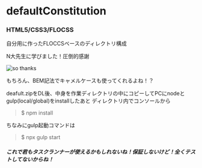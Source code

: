 # defaultConstitution
### HTML5/CSS3/FLOCSS

自分用に作ったFLOCCSベースのディレクトリ構成

N大先生に学びました！圧倒的感謝

<img src="https://i2.wp.com/xn--7brq64a37bl70crln.biz/wp-content/uploads/2016/10/pray.jpg?w=640" alt="so thanks">

もちろん、BEM記法でキャメルケースも使ってくれるよね！？

deafult.zipをDL後、中身を作業ディレクトリの中にコピーしてPCにnodeとgulp(local/global)をinstallしたあと
ディレクトリ内でコンソールから

> $ npm install


ちなみにgulp起動コマンドは
> $ npx gulp start


##### これで君もタスクランナーが使えるかもしれないね！保証しないけど！全くテストしてないからね！
